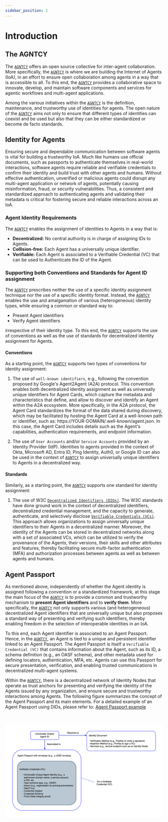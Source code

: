 ```yaml
---
sidebar_position: 1
---
```


# Introduction

## The AGNTCY

The [`AGNTCY`](https://agntcy.org/) offers an open source collective for inter-agent collaboration. More specifically, the [`AGNTCY`](https://agntcy.org/) is where we are building the Internet of Agents (IoA), in an effort to ensure open collaboration among agents in a way that is accessible to all. To this end, the [`AGNTCY`](https://agntcy.org/) provides a collaborative space to innovate, develop, and maintain software components and services for agentic workflows and multi-agent applications.

Among the various initiatives within the [`AGNTCY`](https://agntcy.org/) is the definition, maintenance, and trustworthy use of identities for agents. The open nature of the [`AGNTCY`](https://agntcy.org/) aims not only to ensure that different types of identities can coexist and be used but also that they can be either standardized or become de facto standards.

## Identity for Agents

Ensuring secure and dependable communication between software agents is vital for building a trustworthy IoA. Much like humans use official documents, such as passports to authenticate themselves in real-world interactions, software agents require reliable and verifiable credentials to confirm their identity and build trust with other agents and humans. Without effective authentication, unverified or malicious agents could disrupt any multi-agent application or network of agents, potentially causing misinformation, fraud, or security vulnerabilities. Thus, a consistent and standardized approach to authenticating agents and validating their metadata is critical for fostering secure and reliable interactions across an IoA.

### Agent Identity Requirements

The [`AGNTCY`](https://agntcy.org/) enables the assignment of identities to Agents in a way that is:

- **Decentralized:** No central authority is in charge of assigning IDs to Agents.
- **Collision-free:** Each Agent has a universally unique identifier.
- **Verifiable:** Each Agent is associated to a Verifiable Credential (VC) that can be used to Authenticate the ID of the Agent.

### Supporting both Conventions and Standards for Agent ID assignment

The [`AGNTCY`](https://agntcy.org/) prescribes neither the use of a specific identity assignment technique nor the use of a specific identity format. Instead, the [`AGNTCY`](https://agntcy.org/) enables the use and amalgamation of various (heterogeneous) identity types, while ensuring a common or standard way to:

- Present Agent identifiers
- Verify Agent identifiers

irrespective of their identity type. To this end, the [`AGNTCY`](https://agntcy.org/) supports the use of conventions as well as the use of standards for decentralized identity assignment for Agents.

#### Conventions

As a starting point, the [`AGNTCY`](https://agntcy.org/) supports two types of conventions for identity assignment:

1. The use of `well-known identifiers`, e.g., following the convention proposed by Google's Agent2Agent (A2A) protocol. This convention enables both decentralized identity assignment as well as universally unique identifiers for Agent Cards, which capture the metadata and characteristics that define, and allow to discover and identify an Agent within the A2A ecosystem. More specifically, in the A2A protocol, the Agent Card standardizes the format of the data shared during discovery, which may be facilitated by hosting the Agent Card at a well-known path or identifier, such as: https://YOUR-DOMAIN/.well-known/agent.json. In this case, the Agent Card includes details such as the Agent's capabilities, authentication requirements, and endpoint information.

2. The use of `User Accounts` and/or `Service Accounts` provided by an Identity Provider (IdP). Identities to agents provided in the context of Okta, Microsoft AD, Entra ID, Ping Identity, Auth0, or Google ID can also be used in the context of [`AGNTCY`](https://agntcy.org/) to assign universally unique identifiers to Agents in a decentralized way.

#### Standards

Similarly, as a starting point, the [`AGNTCY`](https://agntcy.org/) supports one standard for identity assignment:

1. The use of W3C [`Decentralized Identifiers (DIDs)`](/docs/category/decentralized-identifiers). The W3C standards have done ground work in the context of decentralized identifiers, decentralized credential management, and the capacity to generate, authenticate, and selectively disclose [`Verifiable Credentials (VCs)`](/docs/category/verifiable-credentials). This approach allows organizations to assign universally unique identifiers to their Agents in a decentralized manner. Moreover, the identity of the Agents can be stored in decentralized networks along with a set of associated VCs, which can be utilized to verify the provenance of the Agents, their versions, their skills and other attributes and features, thereby facilitating secure multi-factor authentication (MFA) and authorization processes between agents as well as between agents and humans.

## Agent Passport

As mentioned above, independently of whether the Agent identity is assigned following a convention or a standardized framework, at this stage the main focus of the [`AGNTCY`](https://agntcy.org/) is to provide a common and trustworthy mechanism to **present Agent identifiers** and to **verify them**. More specifically, the [`AGNTCY`](https://agntcy.org/) not only supports various (and heterogeneous) decentralized Agent identifiers that are universally unique but also proposes a standard way of presenting and verifying such identifiers, thereby enabling freedom in the selection of interoperable identities in an IoA.

To this end, each Agent identifier is associated to an Agent Passport. Hence, in the [`AGNTCY`](https://agntcy.org/), an Agent is tied to a unique and persistent identifier linked to an Agent Passport. The Agent Passport is itself a `Verifiable Credential (VC)` that contains information about the Agent, such as its ID, a schema definition (e.g., an OASF schema), and other metadata used for defining locators, authentication, MFA, etc. Agents can use this Passport for secure presentation, verification, and enabling trusted communications in decentralized multi-agent systems.

Within the [`AGNTCY`](https://agntcy.org/), there is a decentralized network of Identity Nodes that operate as trust anchors for presenting and verifying the identity of the Agents issued by any organization, and ensure secure and trustworthy interactions among Agents. The following figure summarizes the concept of the Agent Passport and its main elements. For a detailed example of an Agent Passport using DIDs, please refer to: [Agent Passport example](./vc/agent-passport.md)

<br />

![1](../../img/agent-passport.png)

<br />
